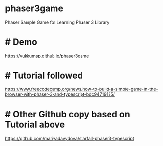 # phaser3game
Phaser Sample Game for Learning Phaser 3 Library

# # Demo
https://vukkumsp.github.io/phaser3game

# # Tutorial followed
https://www.freecodecamp.org/news/how-to-build-a-simple-game-in-the-browser-with-phaser-3-and-typescript-bdc94719135/
# # Other Github copy based on Tutorial above
https://github.com/mariyadavydova/starfall-phaser3-typescript
